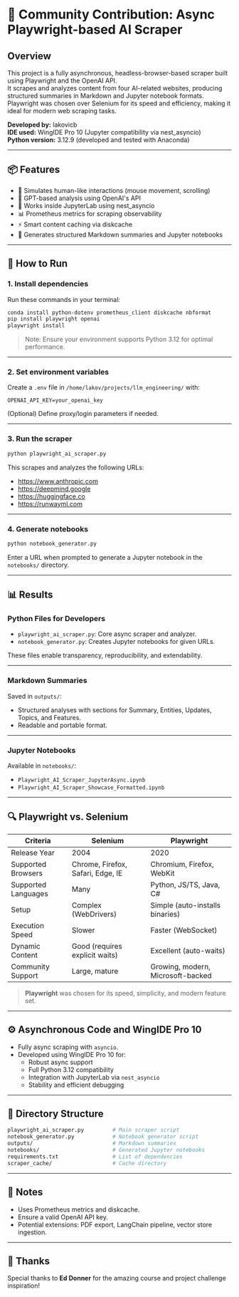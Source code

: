 
# 🧠 Community Contribution: Async Playwright-based AI Scraper

## Overview
This project is a fully asynchronous, headless-browser-based scraper built using Playwright and the OpenAI API.  
It scrapes and analyzes content from four AI-related websites, producing structured summaries in Markdown and Jupyter notebook formats.  
Playwright was chosen over Selenium for its speed and efficiency, making it ideal for modern web scraping tasks.

**Developed by:** lakovicb  
**IDE used:** WingIDE Pro 10 (Jupyter compatibility via nest_asyncio)  
**Python version:** 3.12.9 (developed and tested with Anaconda)

---

## 📦 Features
- 🧭 Simulates human-like interactions (mouse movement, scrolling)
- 🧠 GPT-based analysis using OpenAI's API
- 🧪 Works inside JupyterLab using nest_asyncio
- 📊 Prometheus metrics for scraping observability
- ⚡ Smart content caching via diskcache
- 📝 Generates structured Markdown summaries and Jupyter notebooks

---

## 🚀 How to Run

### 1. Install dependencies
Run these commands in your terminal:
```bash
conda install python-dotenv prometheus_client diskcache nbformat
pip install playwright openai
playwright install
```
> Note: Ensure your environment supports Python 3.12 for optimal performance.

---

### 2. Set environment variables
Create a `.env` file in `/home/lakov/projects/llm_engineering/` with:
```env
OPENAI_API_KEY=your_openai_key
```
(Optional) Define proxy/login parameters if needed.

---

### 3. Run the scraper
```bash
python playwright_ai_scraper.py
```
This scrapes and analyzes the following URLs:
- https://www.anthropic.com
- https://deepmind.google
- https://huggingface.co
- https://runwayml.com

---

### 4. Generate notebooks
```bash
python notebook_generator.py
```
Enter a URL when prompted to generate a Jupyter notebook in the `notebooks/` directory.

---

## 📊 Results

### Python Files for Developers
- `playwright_ai_scraper.py`: Core async scraper and analyzer.
- `notebook_generator.py`: Creates Jupyter notebooks for given URLs.

These files enable transparency, reproducibility, and extendability.

---

### Markdown Summaries
Saved in `outputs/`:
- Structured analyses with sections for Summary, Entities, Updates, Topics, and Features.
- Readable and portable format.

---

### Jupyter Notebooks
Available in `notebooks/`:
- `Playwright_AI_Scraper_JupyterAsync.ipynb`
- `Playwright_AI_Scraper_Showcase_Formatted.ipynb`

---

## 🔍 Playwright vs. Selenium

| Criteria              | Selenium                              | Playwright                           |
|------------------------|---------------------------------------|--------------------------------------|
| Release Year           | 2004                                  | 2020                                 |
| Supported Browsers     | Chrome, Firefox, Safari, Edge, IE     | Chromium, Firefox, WebKit            |
| Supported Languages    | Many                                  | Python, JS/TS, Java, C#              |
| Setup                  | Complex (WebDrivers)                  | Simple (auto-installs binaries)      |
| Execution Speed        | Slower                                | Faster (WebSocket)                   |
| Dynamic Content        | Good (requires explicit waits)        | Excellent (auto-waits)               |
| Community Support      | Large, mature                        | Growing, modern, Microsoft-backed    |

> **Playwright** was chosen for its speed, simplicity, and modern feature set.

---

## ⚙️ Asynchronous Code and WingIDE Pro 10

- Fully async scraping with `asyncio`.
- Developed using WingIDE Pro 10 for:
  - Robust async support
  - Full Python 3.12 compatibility
  - Integration with JupyterLab via `nest_asyncio`
  - Stability and efficient debugging

---

## 📁 Directory Structure

```bash
playwright_ai_scraper.py         # Main scraper script
notebook_generator.py            # Notebook generator script
outputs/                         # Markdown summaries
notebooks/                       # Generated Jupyter notebooks
requirements.txt                 # List of dependencies
scraper_cache/                   # Cache directory
```

---

## 📝 Notes

- Uses Prometheus metrics and diskcache.
- Ensure a valid OpenAI API key.
- Potential extensions: PDF export, LangChain pipeline, vector store ingestion.

---

## 🙏 Thanks

Special thanks to **Ed Donner** for the amazing course and project challenge inspiration!

